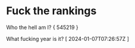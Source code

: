 # Fuck the rankings

Who the hell am I?
{ 545219 }

What fucking year is it?
[ 2024-01-07T07:26:57Z ]
